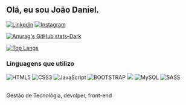 ## Olá, eu sou João Daniel.

[![Linkedin](https://img.shields.io/badge/LinkedIn-0077B5?style=for-the-badge&logo=linkedin&logoColor=white)](https://www.linkedin.com/in/jo%C3%A3o-daniel-santos-dias-68a9087a/)
[![Instagram](https://img.shields.io/badge/Instagram-E4405F?style=for-the-badge&logo=instagram&logoColor=white)](https://www.instagram.com/joao.daniel.jdsd/)<br>

[![Anurag's GitHub stats-Dark](https://github-readme-stats.vercel.app/api?username=joaodanielsd&show_icons=true&theme=dark#gh-dark-mode-only)](https://github.com/anuraghazra/github-readme-stats#gh-dark-mode-only)

[![Top Langs](https://github-readme-stats.vercel.app/api/top-langs/?username=joaodanielsd&layout=compact)](https://github.com/anuraghazra/github-readme-stats)

### Linguagens que utilizo

<div style="display: inline_block">
<img style="align: center;" src="https://img.shields.io/badge/HTML5-E34F26?style=for-the-badge&logo=html5&logoColor=white" alt="HTML5"/>
<img style="align: center;" src="https://img.shields.io/badge/CSS3-1572B6?style=for-the-badge&logo=css3&logoColor=white" alt="CSS3"/>
<img style="align: center;" src="https://img.shields.io/badge/JavaScript-F7DF1E?style=for-the-badge&logo=javascript&logoColor=black" alt="JavaScript"/>
 <img style="align: center;" src="https://img.shields.io/badge/Bootstrap-563D7C?style=for-the-badge&logo=bootstrap&logoColor=white" alt="BOOTSTRAP"/>
<img style="align: center;" src="https://img.shields.io/badge/php-%23777BB4.svg?style=for-the-badge&logo=php&logoColor=white" alt:"PHP" />
<img style="align: center;" src="https://img.shields.io/badge/mysql-%2300f.svg?style=for-the-badge&logo=mysql&logoColor=white" alt="MySQL" />
<img style:"align: center;" src="https://img.shields.io/badge/Sass-CC6699?style=for-the-badge&logo=sass&logoColor=white" alt="SASS" />

</div>
<br>
<p>Gestão de Tecnológia, devolper, front-end</p>
